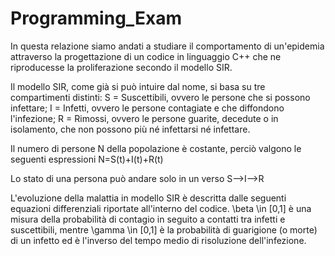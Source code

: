 # Programming_Exam
In questa relazione siamo andati a studiare il comportamento di un'epidemia attraverso la progettazione di un codice in linguaggio C++ che ne riproducesse la proliferazione secondo il modello SIR.

Il modello SIR, come già si può intuire dal nome, si basa su tre compartimenti distinti:
S = Suscettibili, ovvero le persone che si possono infettare;
I = Infetti, ovvero le persone contagiate e che diffondono l'infezione;
R = Rimossi, ovvero le persone guarite, decedute o in isolamento, che non possono più né infettarsi né infettare.

Il numero di persone N della popolazione è costante, perciò valgono le seguenti espressioni
    N=S(t)+I(t)+R(t)    

Lo stato di una persona può andare solo in un verso S-->I-->R

L'evoluzione della malattia in modello SIR è descritta dalle seguenti equazioni differenziali riportate all'interno del codice. \beta \in [0,1] è una misura della probabilità di contagio in seguito a contatti tra infetti e suscettibili, mentre \gamma \in [0,1] è la probabilità di guarigione (o morte) di un infetto ed è l'inverso del tempo medio di risoluzione dell'infezione.
